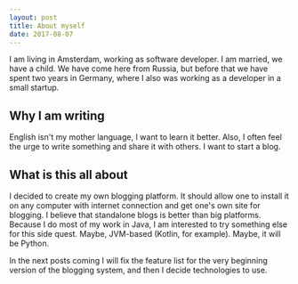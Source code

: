 ```yaml
---
layout: post
title: About myself 
date: 2017-08-07
---
```


I am living in Amsterdam, working as software developer.
I am married, we have a child.
We have come here from Russia, but before that we have spent two years in 
Germany, where I also was working as a developer in a small startup.

## Why I am writing
English isn't my mother language, I want to learn it better.
Also, I often feel the urge to write something and share it with others.
I want to start a blog.

## What is this all about
I decided to create my own blogging platform. It should allow one to
install it on any computer with internet connection and get one's own 
site for blogging.
I believe that standalone blogs is better than big platforms.
Because I do most of my work in Java, I am interested to try something else
for this side quest. Maybe, JVM-based (Kotlin, for example). Maybe, it will
be Python.

In the next posts coming I will fix the feature list for the very beginning version of the blogging system, and then I decide technologies to use.

